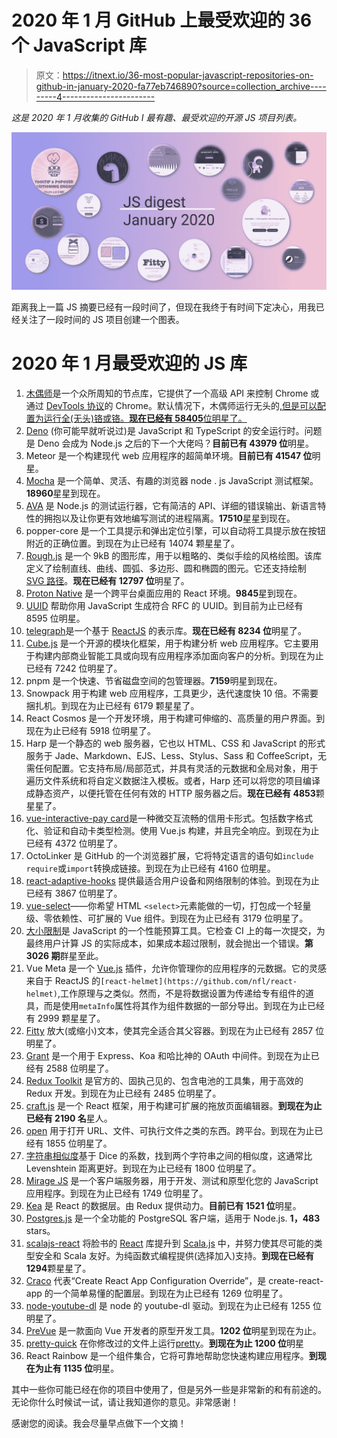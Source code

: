 # 2020 年 1 月 GitHub 上最受欢迎的 36 个 JavaScript 库

> 原文：<https://itnext.io/36-most-popular-javascript-repositories-on-github-in-january-2020-fa77eb746890?source=collection_archive---------4----------------------->

*这是 2020 年 1 月收集的 GitHub I 最有趣、最受欢迎的开源 JS 项目列表。*

![](img/a74973e73c5d38ea88c01f5dea09e277.png)

距离我上一篇 JS 摘要已经有一段时间了，但现在我终于有时间下定决心，用我已经关注了一段时间的 JS 项目创建一个图表。

# 2020 年 1 月最受欢迎的 JS 库

1.  [木偶师](https://github.com/puppeteer/puppeteer)是一个众所周知的节点库，它提供了一个高级 API 来控制 Chrome 或通过 [DevTools 协议](https://chromedevtools.github.io/devtools-protocol/)的 Chrome。默认情况下，木偶师运行无头的[,但是可以配置为运行全(无头)铬或铬。**现在已经有 58405**位明星了。](https://developers.google.com/web/updates/2017/04/headless-chrome)
2.  [Deno](https://github.com/denoland/deno) (你可能早就听说过)是 JavaScript 和 TypeScript 的安全运行时。问题是 Deno 会成为 Node.js 之后的下一个大佬吗？**目前已有 43979 位**明星。
3.  Meteor 是一个构建现代 web 应用程序的超简单环境。**目前已有 41547 位**明星。
4.  [Mocha](https://github.com/mochajs/mocha) 是一个简单、灵活、有趣的浏览器 node . js JavaScript 测试框架。**18960**星星到现在。
5.  [AVA](https://github.com/avajs/ava) 是 Node.js 的测试运行器，它有简洁的 API、详细的错误输出、新语言特性的拥抱以及让你更有效地编写测试的进程隔离。**17510**星星到现在。
6.  popper-core 是一个工具提示和弹出定位引擎，可以自动将工具提示放在按钮附近的正确位置。到现在为止已经有 14074 颗星星了。
7.  [Rough.js](https://github.com/pshihn/rough) 是一个 9kB 的图形库，用于以粗略的、类似手绘的风格绘图。该库定义了绘制直线、曲线、圆弧、多边形、圆和椭圆的图元。它还支持绘制 [SVG 路径](https://developer.mozilla.org/en-US/docs/Web/SVG/Tutorial/Paths)。**现在已经有 12797 位**明星了。
8.  [Proton Native](https://github.com/kusti8/proton-native) 是一个跨平台桌面应用的 React 环境。**9845**星到现在。
9.  [UUID](https://github.com/uuidjs/uuid) 帮助你用 JavaScript 生成符合 RFC 的 UUID。到目前为止已经有 8595 位明星。
10.  [telegraph](https://github.com/FormidableLabs/spectacle)是一个基于 [ReactJS](https://reactjs.org/) 的表示库。**现在已经有 8234 位**明星了。
11.  [Cube.js](https://github.com/cube-js/cube.js) 是一个开源的模块化框架，用于构建分析 web 应用程序。它主要用于构建内部商业智能工具或向现有应用程序添加面向客户的分析。到现在为止已经有 7242 位明星了。
12.  pnpm 是一个快速、节省磁盘空间的包管理器。**7159**明星到现在。
13.  Snowpack 用于构建 web 应用程序，工具更少，迭代速度快 10 倍。不需要捆扎机。到现在为止已经有 6179 颗星星了。
14.  React Cosmos 是一个开发环境，用于构建可伸缩的、高质量的用户界面。到现在为止已经有 5918 位明星了。
15.  Harp 是一个静态的 web 服务器，它也以 HTML、CSS 和 JavaScript 的形式服务于 Jade、Markdown、EJS、Less、Stylus、Sass 和 CoffeeScript，无需任何配置。它支持布局/局部范式，并具有灵活的元数据和全局对象，用于遍历文件系统和将自定义数据注入模板。或者，Harp 还可以将您的项目编译成静态资产，以便托管在任何有效的 HTTP 服务器之后。**现在已经有 4853**颗星星了。
16.  [vue-interactive-pay card](https://github.com/muhammederdem/vue-interactive-paycard)是一种微交互流畅的信用卡形式。包括数字格式化、验证和自动卡类型检测。使用 Vue.js 构建，并且完全响应。到现在为止已经有 4372 位明星了。
17.  OctoLinker 是 GitHub 的一个浏览器扩展，它将特定语言的语句如`include` `require`或`import`转换成链接。到现在为止已经有 4160 位明星。
18.  [react-adaptive-hooks](https://github.com/GoogleChromeLabs/react-adaptive-hooks) 提供最适合用户设备和网络限制的体验。到现在为止已经有 3867 位明星了。
19.  [vue-select](https://github.com/sagalbot/vue-select)——你希望 HTML `<select>`元素能做的一切，打包成一个轻量级、零依赖性、可扩展的 Vue 组件。到现在为止已经有 3179 位明星了。
20.  [大小限制](https://github.com/ai/size-limit)是 JavaScript 的一个性能预算工具。它检查 CI 上的每一次提交，为最终用户计算 JS 的实际成本，如果成本超过限制，就会抛出一个错误。**第 3026 期**群星至此。
21.  Vue Meta 是一个 [Vue.js](https://vuejs.org/) 插件，允许你管理你的应用程序的元数据。它的灵感来自于 ReactJS 的`[react-helmet](https://github.com/nfl/react-helmet)`,工作原理与之类似。然而，不是将数据设置为传递给专有组件的道具，而是使用`metaInfo`属性将其作为组件数据的一部分导出。到现在为止已经有 2999 颗星星了。
22.  [Fitty](https://github.com/rikschennink/fitty) 放大(或缩小)文本，使其完全适合其父容器。到现在为止已经有 2857 位明星了。
23.  [Grant](https://github.com/simov/grant) 是一个用于 Express、Koa 和哈比神的 OAuth 中间件。到现在为止已经有 2588 位明星了。
24.  [Redux Toolkit](https://github.com/reduxjs/redux-toolkit) 是官方的、固执己见的、包含电池的工具集，用于高效的 Redux 开发。到现在为止已经有 2485 位明星了。
25.  [craft.js](https://github.com/prevwong/craft.js) 是一个 React 框架，用于构建可扩展的拖放页面编辑器。**到现在为止已经有 2190 名**星人。
26.  [open](https://github.com/sindresorhus/open) 用于打开 URL、文件、可执行文件之类的东西。跨平台。到现在为止已经有 1855 位明星了。
27.  [字符串相似度](https://github.com/aceakash/string-similarity)基于 Dice 的系数，找到两个字符串之间的相似度，这通常比 Levenshtein 距离更好。到现在为止已经有 1800 位明星了。
28.  [Mirage JS](https://github.com/miragejs/miragejs) 是一个客户端服务器，用于开发、测试和原型化您的 JavaScript 应用程序。到现在为止已经有 1749 位明星了。
29.  [Kea](https://github.com/keajs/kea/) 是 React 的数据层。由 Redux 提供动力。**目前已有 1521 位**明星。
30.  [Postgres.js](https://github.com/porsager/postgres) 是一个全功能的 PostgreSQL 客户端，适用于 Node.js. **1，483** stars。
31.  [scalajs-react](https://github.com/japgolly/scalajs-react) 将脸书的 [React](https://facebook.github.io/react/) 库提升到 [Scala.js](http://www.scala-js.org/) 中，并努力使其尽可能的类型安全和 Scala 友好。为纯函数式编程提供(选择加入)支持。**到现在已经有 1294**颗星星了。
32.  [Craco](https://github.com/gsoft-inc/craco) 代表“Create React App Configuration Override”，是 create-react-app 的一个简单易懂的配置层。到现在为止已经有 1269 位明星了。
33.  [node-youtube-dl](https://github.com/przemyslawpluta/node-youtube-dl) 是 node 的 youtube-dl 驱动。到现在为止已经有 1255 位明星了。
34.  [PreVue](https://github.com/open-source-labs/PreVue) 是一款面向 Vue 开发者的原型开发工具。**1202 位**明星到现在为止。
35.  [pretty-quick](https://github.com/azz/pretty-quick) 在你修改过的文件上运行[pretty](https://prettier.io/)。**到现在为止 1200 位**明星
36.  React Rainbow 是一个组件集合，它将可靠地帮助您快速构建应用程序。**到现在为止有 1135 位**明星。

其中一些你可能已经在你的项目中使用了，但是另外一些是非常新的和有前途的。无论你什么时候试一试，请让我知道你的意见。非常感谢！

感谢您的阅读。我会尽量早点做下一个文摘！